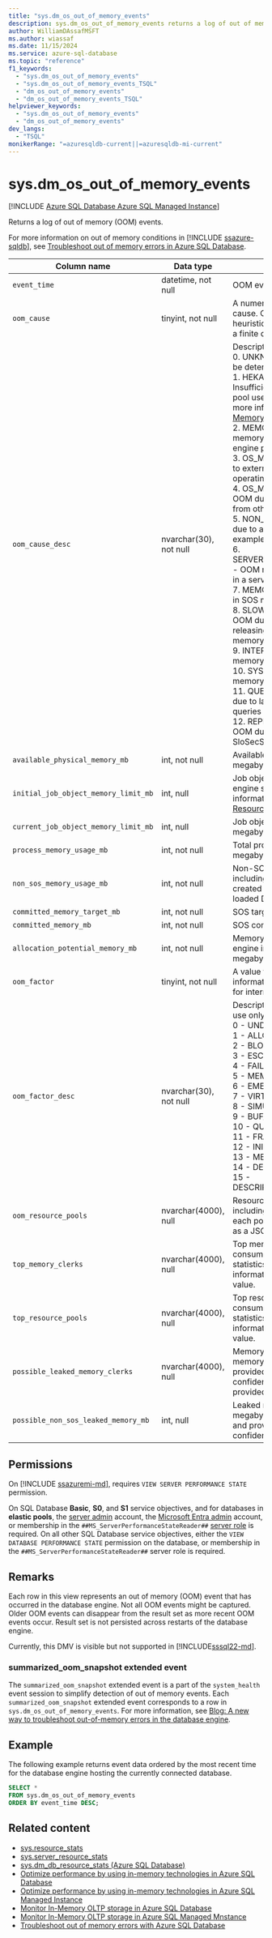 ```yaml
---
title: "sys.dm_os_out_of_memory_events"
description: sys.dm_os_out_of_memory_events returns a log of out of memory (OOM) events, including a predicted out of memory cause.
author: WilliamDAssafMSFT
ms.author: wiassaf
ms.date: 11/15/2024
ms.service: azure-sql-database
ms.topic: "reference"
f1_keywords:
  - "sys.dm_os_out_of_memory_events"
  - "sys.dm_os_out_of_memory_events_TSQL"
  - "dm_os_out_of_memory_events"
  - "dm_os_out_of_memory_events_TSQL"
helpviewer_keywords:
  - "sys.dm_os_out_of_memory_events"
  - "dm_os_out_of_memory_events"
dev_langs:
  - "TSQL"
monikerRange: "=azuresqldb-current||=azuresqldb-mi-current"
---
```

# sys.dm_os_out_of_memory_events

[!INCLUDE [Azure SQL Database Azure SQL Managed Instance](../../includes/applies-to-version/asdb-asdbmi.md)]

Returns a log of out of memory (OOM) events.

For more information on out of memory conditions in [!INCLUDE [ssazure-sqldb](../../includes/ssazure-sqldb.md)], see [Troubleshoot out of memory errors in Azure SQL Database](/azure/azure-sql/database/troubleshoot-memory-errors-issues).

| Column name | Data type | Description |
|-------------|---------------|-----------------|
| `event_time` | datetime, not null  | OOM event time. |
| `oom_cause` | tinyint, not null | A numeric value indicating OOM root cause. OOM cause is determined by a heuristic algorithm and is provided with a finite degree of confidence. |
| `oom_cause_desc` | nvarchar(30), not null | Description of `oom_cause`, one of:<BR>0. UNKNOWN -  OOM cause could not be determined<BR>1. HEKATON_POOL_MEMORY_LOW - Insufficient memory in the resource pool used for In-Memory OLTP. For more information, see [Monitor In-Memory OLTP](/azure/azure-sql/database/in-memory-oltp-monitor-space?view=azuresql-db&preserve-view=true).<BR>2. MEMORY_LOW - Insufficient memory available to the database engine process<BR>3. OS_MEMORY_PRESSURE - OOM due to external memory pressure from the operating system<BR>4. OS_MEMORY_PRESSURE_SQL - OOM due to external memory pressure from other database engine instance(s)<BR>5. NON_SOS_MEMORY_LEAK - OOM due to a leak in non-SOS memory, for example, loaded modules<BR>6. SERVERLESS_MEMORY_RECLAMATION - OOM related to memory reclamation in a serverless database<BR>7. MEMORY_LEAK - OOM due to a leak in SOS memory<BR>8. SLOW_BUFFER_POOL_SHRINK - OOM due to the buffer pool not releasing memory fast enough under memory pressure<BR>9. INTERNAL_POOL - Insufficient memory in the internal resource pool<BR>10. SYSTEM_POOL - Insufficient memory in a system resource pool<BR>11. QUERY_MEMORY_GRANTS - OOM due to large memory grants held by queries<BR>12. REPLICAS_AND_AVAILABILITY - OOM due to workloads in SloSecSharedPool resource pool |
| `available_physical_memory_mb` | int, not null | Available physical memory, in megabytes. |
| `initial_job_object_memory_limit_mb` |int, null | Job object memory limit on database engine startup, in megabytes. For more information on Job Objects, see [Resource governance](/azure/azure-sql/database/resource-limits-logical-server#resource-governance). |
| `current_job_object_memory_limit_mb` | int, null | Job object current memory limit, in megabytes. |
| `process_memory_usage_mb` | int, not null | Total process memory usage in megabytes by the instance. |
| `non_sos_memory_usage_mb` | int, not null | Non-SOS usage in megabytes, including SOS created threads, threads created by non-SOS components, loaded DLLs, etc. |
| `committed_memory_target_mb` | int, not null | SOS target memory in megabytes. |
| `committed_memory_mb` | int, not null | SOS committed memory in megabytes. |
| `allocation_potential_memory_mb` | int, not null | Memory available to the database engine instance for new allocations, in megabytes. |
| `oom_factor` | tinyint, not null | A value that provides additional information related to the OOM event, for internal use only. |
| `oom_factor_desc` | nvarchar(30), not null | Description of `oom_factor`. For internal use only. One of:<BR>0 - UNDEFINED<BR>1 - ALLOCATION_POTENTIAL<BR>2 - BLOCK_ALLOCATOR<BR>3 - ESCAPE_TIMEOUT<BR>4 - FAIL_FAST<BR>5 - MEMORY_POOL<BR>6 - EMERGENCY_ALLOCATOR<BR>7 - VIRTUAL_ALLOC<BR>8 - SIMULATED<BR>9 - BUF_ALLOCATOR<BR>10 - QUERY_MEM_QUEUE<BR>11 - FRAGMENT<BR>12 - INIT_DESCRIPTOR<BR>13 - MEMORY_POOL_PRESSURE<BR>14 - DESCRIPTOR_ALLOCATOR<BR>15 - DESCRIPTOR_ALLOCATOR_ESCAPE |
| `oom_resource_pools` | nvarchar(4000), null | Resource pools that are out of memory, including memory usage statistics for each pool. This information is provided as a JSON value. |
| `top_memory_clerks` | nvarchar(4000), null | Top memory clerks by memory consumption, including memory usage statistics for each clerk. This information is provided as a JSON value. |
| `top_resource_pools` |nvarchar(4000), null | Top resource pools by memory consumption, including memory usage statistics for each resource pool. This information is provided as a JSON value. |
| `possible_leaked_memory_clerks` | nvarchar(4000), null | Memory clerks that have leaked memory. Based on heuristics and provided with a finite degree of confidence. This information is provided as a JSON value. |
| `possible_non_sos_leaked_memory_mb` | int, null | Leaked non-SOS memory in megabytes, if any. Based on heuristics and provided with a finite degree of confidence. |

## Permissions

On [!INCLUDE [ssazuremi-md](../../includes/ssazuremi-md.md)], requires `VIEW SERVER PERFORMANCE STATE` permission.

On SQL Database **Basic**, **S0**, and **S1** service objectives, and for databases in **elastic pools**, the [server admin](/azure/azure-sql/database/logins-create-manage#existing-logins-and-user-accounts-after-creating-a-new-database) account, the [Microsoft Entra admin](/azure/azure-sql/database/authentication-aad-overview#administrator-structure) account, or membership in the `##MS_ServerPerformanceStateReader##` [server role](/azure/azure-sql/database/security-server-roles) is required. On all other SQL Database service objectives, either the `VIEW DATABASE PERFORMANCE STATE` permission on the database, or membership in the `##MS_ServerPerformanceStateReader##` server role is required.

## Remarks

Each row in this view represents an out of memory (OOM) event that has occurred in the database engine. Not all OOM events might be captured. Older OOM events can disappear from the result set as more recent OOM events occur. Result set is not persisted across restarts of the database engine.

Currently, this DMV is visible but not supported in [!INCLUDE[sssql22-md](../../includes/sssql22-md.md)].

### summarized_oom_snapshot extended event

The `summarized_oom_snapshot` extended event is a part of the `system_health` event session to simplify detection of out of memory events. Each `summarized_oom_snapshot` extended event corresponds to a row in `sys.dm_os_out_of_memory_events`. For more information, see [Blog: A new way to troubleshoot out-of-memory errors in the database engine](https://techcommunity.microsoft.com/t5/azure-sql-blog/a-new-way-to-troubleshoot-out-of-memory-errors-in-the-database/ba-p/3271926).

## Example

The following example returns event data ordered by the most recent time for the database engine hosting the currently connected database.

```sql
SELECT *
FROM sys.dm_os_out_of_memory_events
ORDER BY event_time DESC;
```

## Related content

 - [sys.resource_stats](../../relational-databases/system-catalog-views/sys-resource-stats-azure-sql-database.md)
 - [sys.server_resource_stats](../../relational-databases/system-catalog-views/sys-server-resource-stats-azure-sql-database.md)
 - [sys.dm_db_resource_stats (Azure SQL Database)](sys-dm-db-resource-stats-azure-sql-database.md?view=azuresqldb-current&preserve-view=true)
 - [Optimize performance by using in-memory technologies in Azure SQL Database](/azure/azure-sql/database/in-memory-oltp-overview?view=azuresql-db&preserve-view=true)
 - [Optimize performance by using in-memory technologies in Azure SQL Managed Instance](/azure/azure-sql/managed-instance/in-memory-oltp-overview?view=azuresql-mi&preserve-view=true)
 - [Monitor In-Memory OLTP storage in Azure SQL Database](/azure/azure-sql/database/in-memory-oltp-monitor-space?view=azuresql-db&preserve-view=true)
 - [Monitor In-Memory OLTP storage in Azure SQL Managed Mnstance](/azure/azure-sql/managed-instance/in-memory-oltp-monitor-space?view=azuresql-mi&preserve-view=true)
 - [Troubleshoot out of memory errors with Azure SQL Database](/azure/azure-sql/database/troubleshoot-memory-errors-issues)
